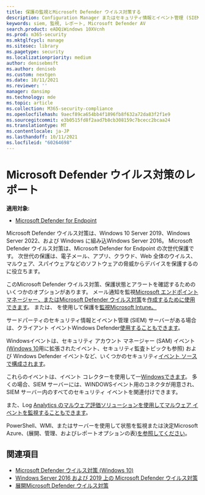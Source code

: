 ```yaml
---
title: 保護の監視とMicrosoft Defender ウイルス対策する
description: Configuration Manager またはセキュリティ情報とイベント管理 (SIEM) ツールを使用してレポートを使用し、PowerShell と WMI を使用して Microsoft Defender AV を監視します。
keywords: siem, 監視, レポート, Microsoft Defender AV
search.product: eADQiWindows 10XVcnh
ms.prod: m365-security
ms.mktglfcycl: manage
ms.sitesec: library
ms.pagetype: security
ms.localizationpriority: medium
author: denisebmsft
ms.author: deniseb
ms.custom: nextgen
ms.date: 10/11/2021
ms.reviewer: ''
manager: dansimp
ms.technology: mde
ms.topic: article
ms.collection: M365-security-compliance
ms.openlocfilehash: 9aecf89ca654bb4f1896fb8f632a72da83f2f1e9
ms.sourcegitcommit: e3b0515fd8f2aad7b8cb308159c7bcecc2bcaa24
ms.translationtype: MT
ms.contentlocale: ja-JP
ms.lasthandoff: 10/11/2021
ms.locfileid: "60264698"
---
```

# <a name="report-on-microsoft-defender-antivirus"></a>Microsoft Defender ウイルス対策のレポート

**適用対象:**

- [Microsoft Defender for Endpoint](/microsoft-365/security/defender-endpoint/)

Microsoft Defender ウイルス対策は、Windows 10 Server 2019、Windows Server 2022、および Windows に組み込Windows Server 2016。 Microsoft Defender ウイルス対策は、Microsoft Defender for Endpoint の次世代保護です。 次世代の保護は、電子メール、アプリ、クラウド、Web 全体のウイルス、マルウェア、スパイウェアなどのソフトウェアの脅威からデバイスを保護するのに役立ちます。

このMicrosoft Defender ウイルス対策、保護状態とアラートを確認するためのいくつかのオプションがあります。 メール通知を監視[Microsoft エンドポイント マネージャー、またはMicrosoft Defender ウイルス対策](/configmgr/protect/deploy-use/monitor-endpoint-protection)を[作成するために使用できます](/configmgr/protect/deploy-use/endpoint-configure-alerts)。 または、 を使用して保護を[監視Microsoft Intune。](/intune/introduction-intune)

サードパーティのセキュリティ情報とイベント管理 (SIEM) サーバーがある場合は、クライアント イベントWindows Defender[使用することもできます](/windows/win32/events/windows-events)。

Windowsイベントは、セキュリティ アカウント マネージャー (SAM) イベント[(Windows 10](/windows/whats-new/whats-new-windows-10-version-1507-and-1511)用に拡張されたイベント、セキュリティ監査トピックも[](/windows/device-security/auditing/security-auditing-overview)参照) および Windows Defender イベントなど、いくつかのセキュリティ[イベント ソースで構成されます](troubleshoot-microsoft-defender-antivirus.md)。

これらのイベントは、イベント コレクターを使用して一[Windowsできます](/windows/win32/wec/windows-event-collector)。 多くの場合、SIEM サーバーには、WINDOWSイベント用のコネクタが用意され、SIEM サーバー内のすべてのセキュリティ イベントを関連付けできます。

また、Log [Analytics のマルウェア評価ソリューションを使用してマルウェア イベントを監視することもできます](/azure/log-analytics/log-analytics-malware)。

PowerShell、WMI、またはサーバーを使用して状態を監視または決定Microsoft Azure、(展開、管理、およびレポートオプションの表)[を参照してください](deploy-manage-report-microsoft-defender-antivirus.md#ref2)。

## <a name="see-also"></a>関連項目

- [Microsoft Defender ウイルス対策 (Windows 10)](microsoft-defender-antivirus-in-windows-10.md)
- [Windows Server 2016 および 2019 上の Microsoft Defender ウイルス対策](microsoft-defender-antivirus-on-windows-server.md)
- [展開Microsoft Defender ウイルス対策](deploy-manage-report-microsoft-defender-antivirus.md)
